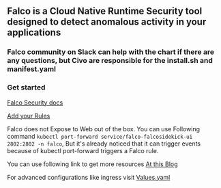 ## Falco is a Cloud Native Runtime Security tool designed to detect anomalous activity in your applications

### Falco community on Slack can help with the chart if there are any questions, but Civo are responsible for the install.sh and manifest.yaml

### Get started

[Falco Security docs](https://falco.org/docs/)


[Add your Rules](https://falco.org/docs/rules/)

Falco does not Expose to Web out of the box. You can use Following command 
``` kubectl port-forward service/falco-falcosidekick-ui 2802:2802 -n falco ```, But it's already noticed that it can trigger events because of kubectl port-forward triggers a Falco rule.

You can use following link to get more resources [At this Blog](https://blog.webdev-jogeleit.de/blog/falco-security-and-monitoring-on-rke-bare-metal-cluster-with-rancher/)

For advanced configurations like ingress visit [Values.yaml](https://github.com/falcosecurity/charts/blob/427bf5c8eb1a80b93e142376eb338bde4efa899a/falcosidekick/values.yaml#L211)
